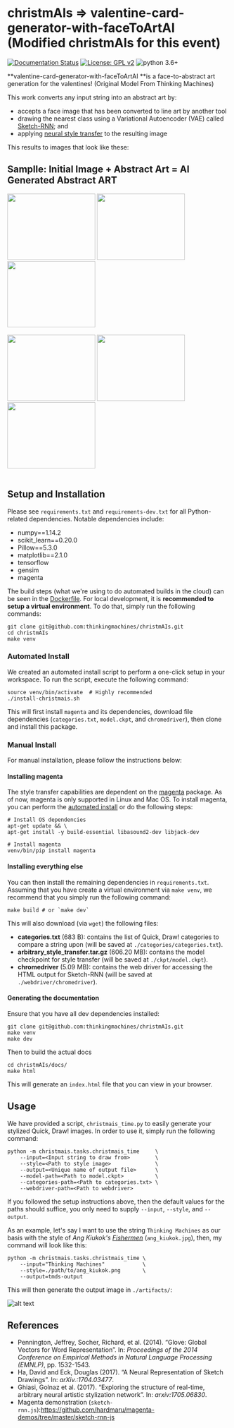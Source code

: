 # christmAIs =>  valentine-card-generator-with-faceToArtAI  (Modified christmAIs for this event)

[![Documentation Status](https://readthedocs.org/projects/christmais-2018/badge/?version=latest)](https://christmais-2018.readthedocs.io/en/latest/?badge=latest)
[![License: GPL v2](https://img.shields.io/badge/License-GPL%20v2-blue.svg)](https://www.gnu.org/licenses/old-licenses/gpl-2.0.en.html)
![python 3.6+](https://img.shields.io/badge/python-3.6+-blue.svg)

**valentine-card-generator-with-faceToArtAI **is a face-to-abstract art generation for the valentines! (Original Model From Thinking Machines)

This work converts any input string into an abstract art by:
- accepts a face image that has been converted to line art by another tool
- drawing the nearest class using a Variational Autoencoder (VAE) called [Sketch-RNN](https://arxiv.org/abs/1704.03477); and
- applying [neural style transfer](https://arxiv.org/abs/1508.06576) to the resulting image

This results to images that look like these:

## Samplle: Initial Image + Abstract Art = AI Generated Abstract ART

<span>
 <img src="https://drive.google.com/uc?export=view&id=1uTy9dsCzbnaGZgFnIeDg7DtV-5eX7H-l" width=200 height=150/>
 <img src="https://drive.google.com/uc?export=view&id=1mMzhAgjVIX7PtXHzbvfohq-zfayU8_2S" width=200 height=150/>&nbsp;&nbsp;&nbsp;
 <img src="https://drive.google.com/uc?export=view&id=1bTdpnBWla5CaK10kEAZyba48TU6QCv8p" width=200 height=150/>
 <br/><br/>
</span>

<span>
 <img src="https://drive.google.com/uc?export=view&id=1uTy9dsCzbnaGZgFnIeDg7DtV-5eX7H-l" width=200 height=150/>
 <img src="https://drive.google.com/uc?export=view&id=1mMzhAgjVIX7PtXHzbvfohq-zfayU8_2S" width=200 height=150/>&nbsp;&nbsp;&nbsp;
 <img src="https://drive.google.com/uc?export=view&id=1bTdpnBWla5CaK10kEAZyba48TU6QCv8p" width=200 height=150/>   
 <br/><br/>
</span>


## Setup and Installation

Please see `requirements.txt` and `requirements-dev.txt` for all Python-related
dependencies. Notable dependencies include:

- numpy==1.14.2
- scikit_learn==0.20.0
- Pillow==5.3.0
- matplotlib==2.1.0
- tensorflow
- gensim
- magenta

The build steps (what we're using to do automated builds in the cloud) can be
seen in the
[Dockerfile](https://github.com/thinkingmachines/christmAIs/blob/master/Dockerfile).
For local development, it is **recommended to setup a virtual environment**. To
do that, simply run the following commands:

```shell
git clone git@github.com:thinkingmachines/christmAIs.git
cd christmAIs
make venv
```

### Automated Install

We created an automated install script to perform a one-click setup in your
workspace. To run the script, execute the following command:

```shell
source venv/bin/activate  # Highly recommended
./install-christmais.sh
```

This will first install `magenta` and its dependencies, download file
dependencies (`categories.txt`, `model.ckpt`, and `chromedriver`), then clone
and install this package.

### Manual Install

For manual installation, please follow the instructions below:

#### Installing magenta

The style transfer capabilities are dependent on the
[magenta](https://github.com/tensorflow/magenta) package. As of now, magenta is
only supported in Linux and Mac OS. To install magenta, you can perform the
[automated install](https://github.com/tensorflow/magenta#automated-install)
or do the following steps:

```shell
# Install OS dependencies
apt-get update && \
apt-get install -y build-essential libasound2-dev libjack-dev

# Install magenta
venv/bin/pip install magenta

```

#### Installing everything else

You can then install the remaining dependencies in `requirements.txt`. Assuming
that you have create a virtual environment via `make venv`, we recommend that
you simply run the following command:

```shell
make build # or `make dev`
```

This will also download (via `wget`) the following files:
- **categories.txt** (683 B): contains the list of Quick, Draw! categories to compare a string upon (will be saved at `./categories/categories.txt`).
- **arbitrary_style_transfer.tar.gz** (606.20 MB): contains the model checkpoint for style
    transfer (will be saved at `./ckpt/model.ckpt`).
- **chromedriver** (5.09 MB): contains the web driver for accessing the HTML output for
    Sketch-RNN (will be saved at `./webdriver/chromedriver`).

#### Generating the documentation

Ensure that you have all dev dependencies installed:

```shell
git clone git@github.com:thinkingmachines/christmAIs.git
make venv
make dev
```

Then to build the actual docs

```shell
cd christmAIs/docs/
make html
```

This will generate an `index.html` file that you can view in your browser.

## Usage

We have provided a script, `christmais_time.py` to easily generate your stylized Quick, Draw! images.
In order to use it, simply run the following command:

```shell
python -m christmais.tasks.christmais_time     \
    --input=<Input string to draw from>        \
    --style=<Path to style image>              \
    --output=<Unique name of output file>      \
    --model-path=<Path to model.ckpt>          \
    --categories-path=<Path to categories.txt> \
    --webdriver-path=<Path to webdriver>
```

If you followed the setup instructions above, then the default values for the
paths should suffice, you only need to supply `--input`, `--style`, and
`--output`.

As an example, let's say I want to use the string `Thinking Machines` as our
basis with the style of *Ang Kiukok's*
[*Fishermen*](https://lifestyle.inquirer.net/263837/starting-bid-ang-kiukok-manansala-p12-million/)
(`ang_kiukok.jpg`), then, my command will look like this:

```shell
python -m christmais.tasks.christmais_time \
    --input="Thinking Machines"            \
    --style=./path/to/ang_kiukok.png       \
    --output=tmds-output
```

This will then generate the output image in `./artifacts/`:

![alt text](https://storage.googleapis.com/tm-christmais/assets/tmds.png)


## References

- Pennington, Jeffrey, Socher, Richard, et al. (2014). “Glove: Global Vectors for Word Representation”. In: *Proceedings of the 2014 Conference on Empirical Methods in Natural Language Processing (EMNLP)*, pp. 1532-1543.
- Ha, David and Eck, Douglas (2017). “A Neural Representation of Sketch Drawings”. In: *arXiv.:1704.03477*.
- Ghiasi, Golnaz et al. (2017). “Exploring the structure of real-time, arbitrary neural artistic stylization network”. In: *arxiv:1705.06830*.
- Magenta demonstration (`sketch-rnn.js`):https://github.com/hardmaru/magenta-demos/tree/master/sketch-rnn-js
